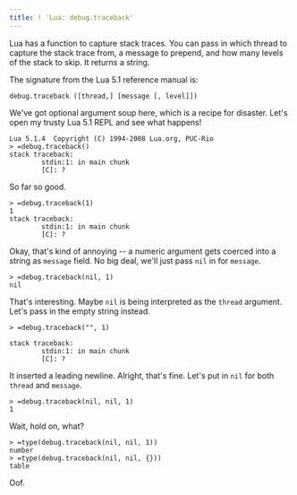 ```yaml
---
title: ! 'Lua: debug.traceback'
---
```


Lua has a function to capture stack traces. You can pass in which thread to capture the stack trace from, a message to prepend, and how many levels of the stack to skip. It returns a string.

The signature from the Lua 5.1 reference manual is:

```
debug.traceback ([thread,] [message [, level]])
```

We've got optional argument soup here, which is a recipe for disaster. Let's open my trusty Lua 5.1 REPL and see what happens!

```
Lua 5.1.4  Copyright (C) 1994-2008 Lua.org, PUC-Rio
> =debug.traceback()
stack traceback:
        stdin:1: in main chunk
        [C]: ?
```

So far so good.

```
> =debug.traceback(1)
1
stack traceback:
        stdin:1: in main chunk
        [C]: ?
```

Okay, that's kind of annoying -- a numeric argument gets coerced into a string as `message` field. No big deal, we'll just pass `nil` in for `message`.

```
> =debug.traceback(nil, 1)
nil
```

That's interesting. Maybe `nil` is being interpreted as the `thread` argument. Let's pass in the empty string instead.

```
> =debug.traceback("", 1)

stack traceback:
        stdin:1: in main chunk
        [C]: ?
```

It inserted a leading newline. Alright, that's fine. Let's put in `nil` for both `thread` and `message`.

```
> =debug.traceback(nil, nil, 1)
1
```

Wait, hold on, what?

```
> =type(debug.traceback(nil, nil, 1))
number
> =type(debug.traceback(nil, nil, {}))
table
```

Oof.